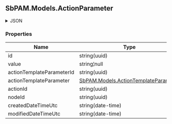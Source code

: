 
<h2 id="tocS_SbPAM.Models.ActionParameter">SbPAM.Models.ActionParameter</h2>

<a id="schemasbpam.models.actionparameter"></a>
<a id="schema_SbPAM.Models.ActionParameter"></a>
<a id="tocSsbpam.models.actionparameter"></a>
<a id="tocssbpam.models.actionparameter"></a>

<details><summary>JSON</summary>


```json
{
  "id": "497f6eca-6276-4993-bfeb-53cbbbba6f08",
  "value": "string",
  "actionTemplateParameterId": "8e9694cb-fd66-4825-bd34-8c8fffecfba0",
  "actionTemplateParameter": {
    "id": "497f6eca-6276-4993-bfeb-53cbbbba6f08",
    "name": "string",
    "displayName": "string",
    "description": "string",
    "sortOrder": 0,
    "required": true,
    "type": null,
    "multiline": true,
    "defaultValue": "string",
    "shouldSerialize_ValueSet": true,
    "_ValueSet": "string",
    "valueSet": [
      "string"
    ],
    "limitToValueSet": true,
    "helperText": "string",
    "actionTemplateId": "4ee12bc7-7f2c-4166-b5c4-7db2f4b5adb8",
    "actionPackId": "39c7c73c-e07f-4e7e-8988-1e771bddb06c",
    "nodeId": "959356e3-6168-4a92-b4a5-b9d462be6177",
    "createdDateTimeUtc": "2019-08-24T14:15:22Z",
    "modifiedDateTimeUtc": "2019-08-24T14:15:22Z"
  },
  "actionId": "4a2794ff-94cb-4bac-8d36-d5fb36c563a0",
  "nodeId": "959356e3-6168-4a92-b4a5-b9d462be6177",
  "createdDateTimeUtc": "2019-08-24T14:15:22Z",
  "modifiedDateTimeUtc": "2019-08-24T14:15:22Z"
}

```


</details>

### Properties

|Name|Type|Required|Restrictions|Description|
|---|---|---|---|---|
|id|string(uuid)|false|none|none|
|value|string¦null|false|none|none|
|actionTemplateParameterId|string(uuid)|false|none|none|
|actionTemplateParameter|[SbPAM.Models.ActionTemplateParameter](../Models/sbpam.models.actiontemplateparameter.md)|false|none|none|
|actionId|string(uuid)|false|none|none|
|nodeId|string(uuid)|false|none|none|
|createdDateTimeUtc|string(date-time)|false|none|none|
|modifiedDateTimeUtc|string(date-time)|false|none|none|


